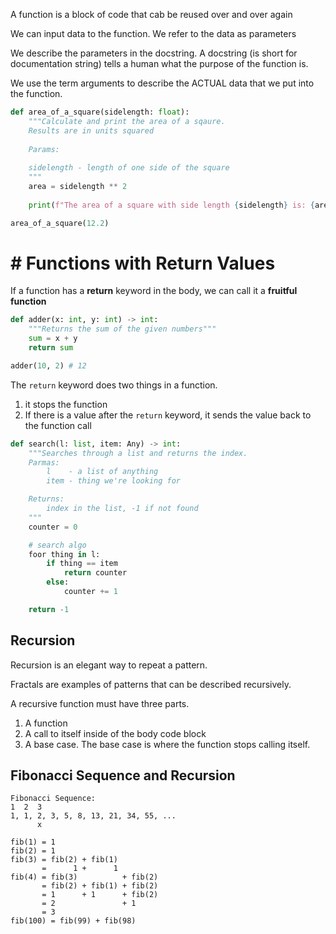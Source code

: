 
A function is a block of code that cab be reused over and over again

We can input data to the function. We refer to the data as parameters

We describe the parameters in the docstring. A docstring (is short for documentation string) tells a human what the purpose of the function is.

We use the term arguments to describe the ACTUAL data that we put into the function. 

```python
def area_of_a_square(sidelength: float):
	"""Calculate and print the area of a sqaure.
	Results are in units squared
	
	Params:
	
	sidelength - length of one side of the square
	"""
	area = sidelength ** 2 
	
	print(f"The area of a square with side length {sidelength} is: {are} a square units")

area_of_a_square(12.2)

```

# # Functions with Return Values

If a function has a **return** keyword in the body, we can call it a **fruitful function** 
```python
def adder(x: int, y: int) -> int:
	"""Returns the sum of the given numbers"""
	sum = x + y
	return sum

adder(10, 2) # 12
```

The `return` keyword does two things in a  function.

1. it stops the function
2. If there is a value after the `return` keyword, it sends the value back to the function call

```python
def search(l: list, item: Any) -> int:
	"""Searches through a list and returns the index.
	Parmas:
		l    - a list of anything
		item - thing we're looking for

	Returns:
		index in the list, -1 if not found
	"""
	counter = 0

	# search algo
	foor thing in l:
		if thing == item
			return counter
		else:
			counter += 1

	return -1
```

## Recursion

Recursion is an elegant way to repeat a pattern.

Fractals are examples of patterns that can be described recursively. 

A recursive function must have three parts.

1. A function
2.  A call to itself inside of the body code block
3. A base case. The base case is where the function stops calling itself. 

## Fibonacci Sequence and Recursion

```
Fibonacci Sequence:
1  2  3
1, 1, 2, 3, 5, 8, 13, 21, 34, 55, ...
	  x

fib(1) = 1
fib(2) = 1
fib(3) = fib(2) + fib(1)
       =      1 +      1
fib(4) = fib(3)          + fib(2)
       = fib(2) + fib(1) + fib(2)
       = 1      + 1      + fib(2)
       = 2               + 1
       = 3
fib(100) = fib(99) + fib(98)
```